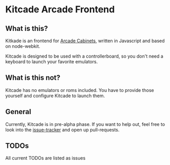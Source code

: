 Kitcade Arcade Frontend
=======================


What is this?
-------------

Kitkade is an frontend for [Arcade Cabinets](https://en.wikipedia.org/wiki/Arcade_cabinet), written in Javascript and based on node-webkit.

Kitcade is designed to be used with a controllerboard, so you don't need a keyboard to launch your favorite emulators.

What is this not?
-----------------

Kitcade has no emulators or roms included. You have to provide those yourself and configure Kitcade to launch them.

General
-------

Currently, Kitcade is in pre-alpha phase. If you want to help out, feel free to look into the [issue-tracker](https://github.com/SkaveRat/kitcade/issues) and open up pull-requests.

TODOs
-----

All current TODOs are listed as issues